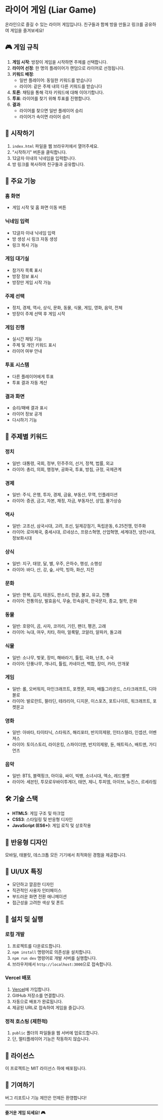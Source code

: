 # 라이어 게임 (Liar Game)

온라인으로 즐길 수 있는 라이어 게임입니다. 친구들과 함께 방을 만들고 링크를 공유하여 게임을 즐겨보세요!

## 🎮 게임 규칙

1. **게임 시작**: 방장이 게임을 시작하면 주제를 선택합니다.
2. **라이어 선정**: 한 명의 플레이어가 랜덤으로 라이어로 선정됩니다.
3. **키워드 배정**: 
   - 일반 플레이어: 동일한 키워드를 받습니다
   - 라이어: 같은 주제 내의 다른 키워드를 받습니다
4. **토론**: 채팅을 통해 각자 키워드에 대해 이야기합니다.
5. **투표**: 라이어를 찾기 위해 투표를 진행합니다.
6. **결과**: 
   - 라이어를 찾으면 일반 플레이어 승리
   - 라이어가 속이면 라이어 승리

## 🚀 시작하기

1. `index.html` 파일을 웹 브라우저에서 열어주세요.
2. "시작하기" 버튼을 클릭합니다.
3. 12글자 이내의 닉네임을 입력합니다.
4. 방 링크를 복사하여 친구들과 공유합니다.

## 📱 주요 기능

### 홈 화면
- 게임 시작 및 홈 화면 이동 버튼

### 닉네임 입력
- 12글자 이내 닉네임 입력
- 방 생성 시 링크 자동 생성
- 링크 복사 기능

### 게임 대기실
- 참가자 목록 표시
- 방장 정보 표시
- 방장만 게임 시작 가능

### 주제 선택
- 정치, 경제, 역사, 상식, 문화, 동물, 식물, 게임, 영화, 음악, 전체
- 방장이 주제 선택 후 게임 시작

### 게임 진행
- 실시간 채팅 기능
- 주제 및 개인 키워드 표시
- 라이어 여부 안내

### 투표 시스템
- 다른 플레이어에게 투표
- 투표 결과 자동 계산

### 결과 화면
- 승리/패배 결과 표시
- 라이어 정보 공개
- 다시하기 기능

## 🎯 주제별 키워드

### 정치
- 일반: 대통령, 국회, 정부, 민주주의, 선거, 정책, 법률, 외교
- 라이어: 총리, 의회, 행정부, 공화국, 투표, 방침, 규정, 국제관계

### 경제
- 일반: 주식, 은행, 투자, 경제, 금융, 부동산, 무역, 인플레이션
- 라이어: 증권, 금고, 자본, 재정, 자금, 부동자산, 상업, 물가상승

### 역사
- 일반: 고조선, 삼국시대, 고려, 조선, 일제강점기, 독립운동, 6.25전쟁, 민주화
- 라이어: 로마제국, 중세시대, 르네상스, 프랑스혁명, 산업혁명, 세계대전, 냉전시대, 정보화시대

### 상식
- 일반: 지구, 태양, 달, 별, 우주, 은하수, 행성, 소행성
- 라이어: 바다, 산, 강, 숲, 사막, 빙하, 화산, 지진

### 문화
- 일반: 한복, 김치, 태권도, 판소리, 한글, 불교, 유교, 전통
- 라이어: 전통의상, 발효음식, 무술, 민속음악, 한국문자, 종교, 철학, 문화

### 동물
- 일반: 호랑이, 곰, 사자, 코끼리, 기린, 팬더, 펭귄, 고래
- 라이어: 늑대, 여우, 치타, 하마, 얼룩말, 코알라, 알파카, 돌고래

### 식물
- 일반: 소나무, 벚꽃, 장미, 해바라기, 튤립, 국화, 난초, 수국
- 라이어: 단풍나무, 개나리, 튤립, 카네이션, 백합, 장미, 카라, 안개꽃

### 게임
- 일반: 롤, 오버워치, 마인크래프트, 포켓몬, 피파, 배틀그라운드, 스타크래프트, 디아블로
- 라이어: 발로란트, 팔라딘, 테라리아, 디지몬, 이스포츠, 포트나이트, 워크래프트, 포켓몬고

### 영화
- 일반: 아바타, 타이타닉, 스타워즈, 해리포터, 반지의제왕, 인터스텔라, 인셉션, 어벤져스
- 라이어: 토이스토리, 라이온킹, 스파이더맨, 반지의제왕, 듄, 매트릭스, 배트맨, 가디언즈

### 음악
- 일반: BTS, 블랙핑크, 아이유, 싸이, 빅뱅, 소녀시대, 엑소, 레드벨벳
- 라이어: 세븐틴, 투모로우바이투게더, 태연, 제니, 투피엠, 아이브, 뉴진스, 르세라핌

## 🛠️ 기술 스택

- **HTML5**: 게임 구조 및 마크업
- **CSS3**: 스타일링 및 반응형 디자인
- **JavaScript (ES6+)**: 게임 로직 및 상호작용

## 📱 반응형 디자인

모바일, 태블릿, 데스크톱 모든 기기에서 최적화된 경험을 제공합니다.

## 🎨 UI/UX 특징

- 모던하고 깔끔한 디자인
- 직관적인 사용자 인터페이스
- 부드러운 화면 전환 애니메이션
- 접근성을 고려한 색상 및 폰트

## 🔧 설치 및 실행

### 로컬 개발
1. 프로젝트를 다운로드합니다.
2. `npm install` 명령어로 의존성을 설치합니다.
3. `npm run dev` 명령어로 개발 서버를 실행합니다.
4. 브라우저에서 `http://localhost:3000`으로 접속합니다.

### Vercel 배포
1. [Vercel](https://vercel.com)에 가입합니다.
2. GitHub 저장소를 연결합니다.
3. 자동으로 배포가 완료됩니다.
4. 제공된 URL로 접속하여 게임을 즐깁니다.

### 정적 호스팅 (제한적)
1. `public` 폴더의 파일들을 웹 서버에 업로드합니다.
2. 단, 멀티플레이어 기능은 작동하지 않습니다.

## 📝 라이선스

이 프로젝트는 MIT 라이선스 하에 배포됩니다.

## 🤝 기여하기

버그 리포트나 기능 제안은 언제든 환영합니다!

---

**즐거운 게임 되세요! 🎮** 